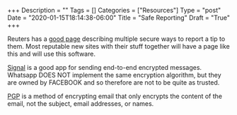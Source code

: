 +++
Description = ""
Tags = []
Categories = ["Resources"]
Type = "post"
Date = "2020-01-15T18:14:38-06:00"
Title = "Safe Reporting"
Draft = "True"
+++

Reuters has a [good page](https://www.reuters.com/investigates/special-report/tips/) describing multiple secure ways to report a tip to them. Most reputable new sites with their stuff together will have a page like this and will use this software.

[Signal](https://www.signal.org/) is a good app for sending end-to-end encrypted messages. Whatsapp DOES NOT implement the same encryption algorithm, but they are owned by FACEBOOK and so therefore are not to be quite as trusted.

[PGP](https://en.wikipedia.org/wiki/Pretty_Good_Privacy) is a method of encrypting email that only encrypts the content of the email, not the subject, email addresses, or names.